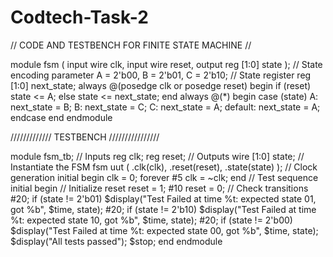 # Codtech-Task-2
// CODE AND TESTBENCH FOR FINITE STATE MACHINE //

module fsm (
input wire clk,
input wire reset,
output reg [1:0] state
);
// State encoding
parameter A = 2'b00, B = 2'b01, C = 2'b10;
// State register
reg [1:0] next_state;
always @(posedge clk or posedge reset) begin
if (reset)
state <= A;
else
state <= next_state;
end
always @(*) begin
case (state)
A: next_state = B;
B: next_state = C;
C: next_state = A;
default: next_state = A;
endcase
end
endmodule


/////////////  TESTBENCH  ////////////////


module fsm_tb;
// Inputs
reg clk;
reg reset;
// Outputs
wire [1:0] state;
// Instantiate the FSM
fsm uut (
.clk(clk),
.reset(reset),
.state(state)
);
// Clock generation
initial begin
clk = 0;
forever #5 clk = ~clk;
end
// Test sequence
initial begin
// Initialize reset
reset = 1;
#10 reset = 0;
// Check transitions
#20;
if (state != 2'b01) $display("Test Failed at time %t: expected 
state 01, got %b", $time, state);
#20;
if (state != 2'b10) $display("Test Failed at time %t: expected 
state 10, got %b", $time, state);
#20;
if (state != 2'b00) $display("Test Failed at time %t: expected 
state 00, got %b", $time, state);
$display("All tests passed");
$stop;
end
endmodule
